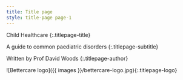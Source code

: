 ```yaml
---
title: Title page
style: title-page page-1
---
```


Child Healthcare
{:.titlepage-title}

A guide to common paediatric disorders
{:.titlepage-subtitle}

Written by Prof David Woods
{:.titlepage-author}

![Bettercare logo]({{ images }}/bettercare-logo.jpg){:.titlepage-logo}
